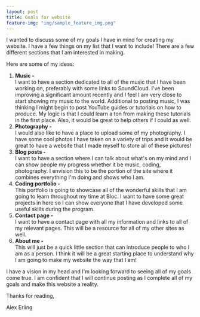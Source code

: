 ```yaml
---
layout: post
title: Goals for website
feature-img: "img/sample_feature_img.png"
---
```

I wanted to discuss some of my goals I have in mind for creating my website. I have a few things on my list that I want to include! There are a few different sections that I am interested in making.

Here are some of my ideas:
<ol>
  <li><b> Music - </b></li> I want to have a section dedicated to all of the music that I have been working on, preferably with some links to SoundCloud. I've been improving a significant amount recently and I feel I am very close to start showing my music to the world. Additional to posting music, I was thinking I might begin to post YouTube guides or tutorials on how to produce. My logic is that I could learn a ton from making these tutorials in the first place. Also, it would be great to help others if I could as well.
  <li><b> Photography - </b></li> I would also like to have a place to upload some of my photography. I have some cool photos I have taken on a variety of trips and it would be great to have a website that I made myself to store all of these pictures!
  <li><b> Blog posts - </b></li>  I want to have a section where I can talk about what's on my mind and I can show people my progress whether it be music, coding, photography. I envision this to be the portion of the site where it combines everything I'm doing and shows who I am.
  <li><b> Coding portfolio - </b></li> This portfolio is going to showcase all of the wonderful skills that I am going to learn throughout my time at Bloc. I want to have some great projects in here so I can show everyone that I have developed some useful skills during the program.
  <li><b> Contact page - </b></li>  I want to have a contact page with all my information and links to all of my relevant pages. This will be a resource for all of my other sites as well.
  <li><b> About me - </b></li> This will just be a quick little section that can introduce people to who I am as a person. I think it will be a great starting place to understand why I am going to make my website the way that I am!
</ol>

<p>I have a vision in my head and I'm looking forward to seeing all of my goals come true. I am confident that I will continue posting as I complete all of my goals and make this website a reality.</p>



Thanks for reading,

Alex Erling
